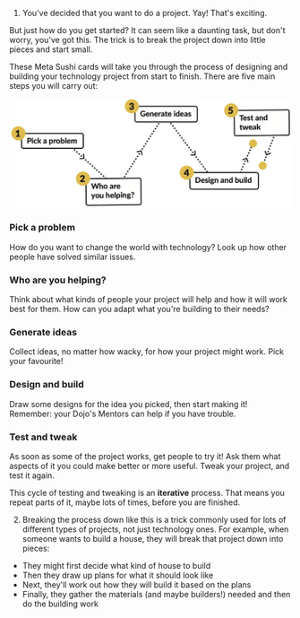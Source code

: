 1. You've decided that you want to do a project. Yay! That's exciting. 

 But just how do you get started? It can seem like a daunting task, but don't worry, you've got this. The trick is to break the project down into little pieces and start small. 

 These Meta Sushi cards will take you through the process of designing and building your technology project from start to finish. There are five main steps you will carry out:

 ![](assets/projectdesignsteps.png)

 ### **Pick a problem**

 How do you want to change the world with technology? Look up how other people have solved similar issues.
    
 ### **Who are you helping?**
 
 Think about what kinds of people your project will help and how it will work best for them. How can you adapt what you're building to their needs?

 ### **Generate ideas**
 
 Collect ideas, no matter how wacky, for how your project might work. Pick your favourite!

 ### **Design and build**
 
 Draw some designs for the idea you picked, then start making it! Remember: your Dojo's Mentors can help if you have trouble.
 
 ### **Test and tweak**
 
 As soon as some of the project works, get people to try it! Ask them what aspects of it you could make better or more useful. Tweak your project, and test it again.
 
 This cycle of testing and tweaking is an **iterative** process. That means you repeat parts of it, maybe lots of times, before you are finished.
 
2. Breaking the process down like this is a trick commonly used for lots of different types of projects, not just technology ones. For example, when someone wants to build a house, they will break that project down into pieces:
 - They might first decide what kind of house to build
 - Then they draw up plans for what it should look like
 - Next, they'll work out how they will build it based on the plans
 - Finally, they gather the materials (and maybe builders!) needed and then do the building work
 




